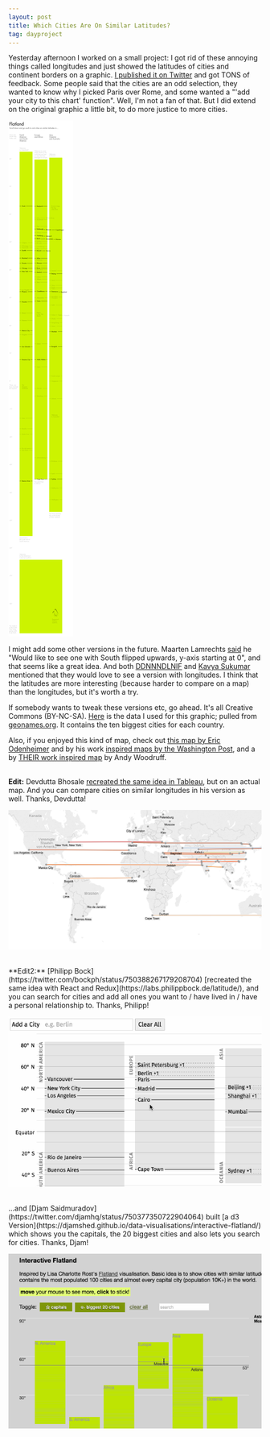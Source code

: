 ```yaml
---
layout: post
title: Which Cities Are On Similar Latitudes?
tag: dayproject
---
```

Yesterday afternoon I worked on a small project: I got rid of these annoying things called longitudes and just showed the latitudes of cities and continent borders on a graphic. [I published it on Twitter](https://twitter.com/lisacrost/status/745731918214344704) and got TONS of feedback. Some people said that the cities are an odd selection, they wanted to know why I picked Paris over Rome, and some wanted a "'add your city to this chart' function". Well, I'm not a fan of that. But I did extend on the original graphic a little bit, to do more justice to more cities.


![flatland](/pic/160623_flatland.png)


I might add some other versions in the future. Maarten Lamrechts [said](https://twitter.com/maartenzam/status/745995675654098944) he "Would like to see one with South flipped upwards, y-axis starting at 0", and that seems like a great idea. And both [DDNNNDLNIF](https://twitter.com/Abby_Someone/status/745937245148975104) and [Kavya Sukumar](https://twitter.com/kavyaSukumar/status/745983092892934145) mentioned that they would love to see a version with longitudes. I think that the latitudes are more interesting (because harder to compare on a map) than the longitudes, but it's worth a try.

If somebody wants to tweak these versions etc, go ahead. It's all Creative Commons (BY-NC-SA). [Here](https://docs.google.com/spreadsheets/d/1kN2E2CbIgdY6j_9ANZ3f2x5jJ6xrCMenP2S9ZkTJwAQ/edit?usp=sharing) is the data I used for this graphic; pulled from [geonames.org](http://www.geonames.org/). It contains the ten biggest cities for each country.

Also, if you enjoyed this kind of map, check out [this map by Eric Odenheimer](http://knowmore.washingtonpost.com/2014/05/22/if-youre-on-the-beach-this-map-shows-you-whats-across-the-ocean/) and by his work [inspired maps by the Washington Post](https://www.washingtonpost.com/news/wonk/wp/2015/08/03/whats-across-the-ocean-from-you-when-youre-at-the-beach-in-7-fascinating-maps/), and a by [THEIR work inspired map](http://andywoodruff.com/blog/beyond-the-sea/) by Andy Woodruff.
<br><br>

**Edit:** Devdutta Bhosale [recreated the same idea in Tableau](https://public.tableau.com/profile/devdutta#!/vizhome/Whichcitiesareonsimilarlatitudeorlongitude/Citieswithsimilarlatitude), but on an actual map. And you can compare cities on similar longitudes in his version as well. Thanks, Devdutta!

[![flatland](/pic/160623_flatland2.png)](https://public.tableau.com/profile/devdutta#!/vizhome/Whichcitiesareonsimilarlatitudeorlongitude/Citieswithsimilarlatitude)

<br>
**Edit2:** [Philipp Bock](https://twitter.com/bockph/status/750388267179208704) [recreated the same idea with React and Redux](https://labs.philippbock.de/latitude/), and you can search for cities and add all ones you want to / have lived in / have a personal relationship to. Thanks, Philipp!

[![flatland](/pic/160623_flatland3.gif)](https://twitter.com/bockph/status/750388267179208704)

<br>
...and [Djam Saidmuradov](https://twitter.com/djamhq/status/750377350722904064) built [a d3 Version](https://djamshed.github.io/data-visualisations/interactive-flatland/) which shows you the capitals, the 20 biggest cities and also lets you search for cities. Thanks, Djam!

[![flatland](/pic/160623_flatland4.gif)](https://twitter.com/bockph/status/750388267179208704)
